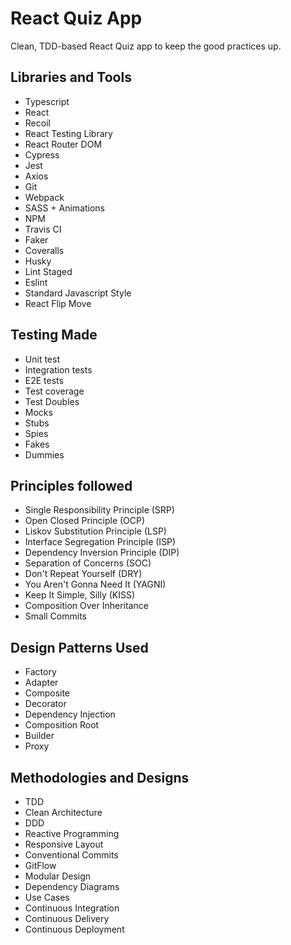 # React Quiz App

Clean, TDD-based React Quiz app to keep the good practices up.

## Libraries and Tools
- Typescript
- React
- Recoil
- React Testing Library
- React Router DOM
- Cypress
- Jest
- Axios
- Git
- Webpack
- SASS + Animations
- NPM
- Travis CI
- Faker
- Coveralls
- Husky
- Lint Staged
- Eslint
- Standard Javascript Style
- React Flip Move

## Testing Made
- Unit test
- Integration tests
- E2E tests
- Test coverage
- Test Doubles
- Mocks
- Stubs
- Spies
- Fakes
- Dummies

## Principles followed
- Single Responsibility Principle (SRP)
- Open Closed Principle (OCP)
- Liskov Substitution Principle (LSP)
- Interface Segregation Principle (ISP)
- Dependency Inversion Principle (DIP)
- Separation of Concerns (SOC)
- Don't Repeat Yourself (DRY)
- You Aren't Gonna Need It (YAGNI)
- Keep It Simple, Silly (KISS)
- Composition Over Inheritance
- Small Commits

## Design Patterns Used
- Factory
- Adapter
- Composite
- Decorator
- Dependency Injection
- Composition Root
- Builder
- Proxy

## Methodologies and Designs
- TDD
- Clean Architecture
- DDD
- Reactive Programming
- Responsive Layout
- Conventional Commits
- GitFlow
- Modular Design
- Dependency Diagrams
- Use Cases
- Continuous Integration
- Continuous Delivery
- Continuous Deployment
